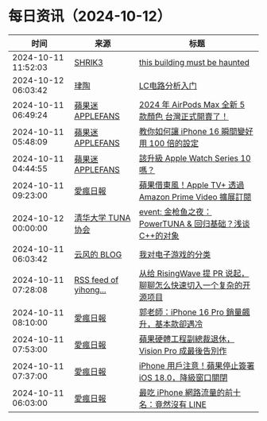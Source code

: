 ﻿# 每日资讯（2024-10-12）

|时间|来源|标题|
|---|---|---|
|2024-10-11 11:52:03|[SHRIK3](https://shrik3.com/index.xml)|[this building must be haunted](https://shrik3.com/vis/haunted/)|
|2024-10-12 06:03:42|[珒陶](https://blog.chenjt.com/feed.xml)|[LC电路分析入门](https://blog.chenjt.com/archives/lc-dian-lu-fen-xi-ru-men)|
|2024-10-11 06:49:24|[蘋果迷 APPLEFANS](https://applefans.today/feed/)|[2024 年 AirPods Max 全新 5 款顏色 台灣正式開賣了！](https://applefans.today/2024-10-airpods-max-tw-launch/)|
|2024-10-11 05:48:09|[蘋果迷 APPLEFANS](https://applefans.today/feed/)|[教你如何讓 iPhone 16 瞬間變好用 100 倍的設定](https://applefans.today/2024-10-iphone-16-mystyle/)|
|2024-10-11 04:44:55|[蘋果迷 APPLEFANS](https://applefans.today/feed/)|[該升級 Apple Watch Series 10 嗎？](https://applefans.today/2024-10-apple-watch-series-10-vs-series-9-compare/)|
|2024-10-11 09:23:00|[愛瘋日報](http://www.iphonetaiwan.org/feeds/posts/default)|[蘋果借東風！Apple TV+ 透過 Amazon Prime Video 擴展訂閱](https://www.iphonetaiwan.org/2024/10/apple-tv-plus-amazon-prime-video-subscription.html)|
|2024-10-12 00:00:00|[清华大学 TUNA 协会](https://tuna.moe/feed.xml)|[event: 金枪鱼之夜：PowerTUNA & 回归基础？浅谈C++的对象](https://tuna.moe/event/2024/cpp-object/)|
|2024-10-11 06:03:42|[云风的 BLOG](http://blog.codingnow.com/atom.xml)|[我对电子游戏的分类](https://blog.codingnow.com/2024/10/classification_of_games.html)|
|2024-10-11 07:28:08|[RSS feed of yihong...](https://raw.githubusercontent.com/yihong0618/gitblog/master/feed.xml)|[从给 RisingWave 提 PR 说起，聊聊怎么快速切入一个复杂的开源项目](https://github.com/yihong0618/gitblog/issues/296)|
|2024-10-11 08:10:00|[愛瘋日報](http://www.iphonetaiwan.org/feeds/posts/default)|[郭老師：iPhone 16 Pro 銷量飆升，基本款卻遇冷](https://www.iphonetaiwan.org/2024/10/iphone-16-pro-vs-base-sales.html)|
|2024-10-11 07:53:00|[愛瘋日報](http://www.iphonetaiwan.org/feeds/posts/default)|[蘋果硬體工程副總裁退休，Vision Pro 成最後告別作](https://www.iphonetaiwan.org/2024/10/apple-exec-riccio-retires-vision-pro.html)|
|2024-10-11 07:37:00|[愛瘋日報](http://www.iphonetaiwan.org/feeds/posts/default)|[iPhone 用戶注意！蘋果停止簽署 iOS 18.0，降級窗口關閉](https://www.iphonetaiwan.org/2024/10/iphone-ios18-downgrade.html)|
|2024-10-11 06:03:00|[愛瘋日報](http://www.iphonetaiwan.org/feeds/posts/default)|[最吃 iPhone 網路流量的前十名：竟然沒有 LINE](https://www.iphonetaiwan.org/2024/10/iphone-app-data-usage.html)|
